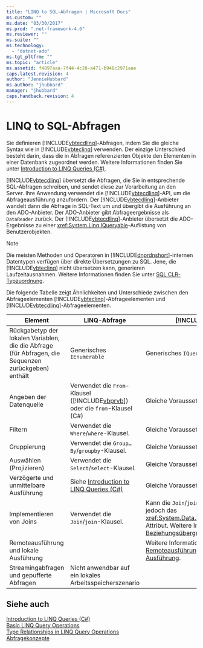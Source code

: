 ```yaml
---
title: "LINQ to SQL-Abfragen | Microsoft Docs"
ms.custom: ""
ms.date: "03/30/2017"
ms.prod: ".net-framework-4.6"
ms.reviewer: ""
ms.suite: ""
ms.technology: 
  - "dotnet-ado"
ms.tgt_pltfrm: ""
ms.topic: "article"
ms.assetid: f4897aaa-7f44-4c20-a471-b948c2971aae
caps.latest.revision: 4
author: "JennieHubbard"
ms.author: "jhubbard"
manager: "jhubbard"
caps.handback.revision: 4
---
```

# LINQ to SQL-Abfragen
Sie definieren [!INCLUDE[vbtecdlinq](../../../../../../includes/vbtecdlinq-md.md)]\-Abfragen, indem Sie die gleiche Syntax wie in [!INCLUDE[vbteclinq](../../../../../../includes/vbteclinq-md.md)] verwenden.  Der einzige Unterschied besteht darin, dass die in Abfragen referenzierten Objekte den Elementen in einer Datenbank zugeordnet werden.  Weitere Informationen finden Sie unter [Introduction to LINQ Queries \(C\#\)](../Topic/Introduction%20to%20LINQ%20Queries%20\(C%23\).md).  
  
 [!INCLUDE[vbtecdlinq](../../../../../../includes/vbtecdlinq-md.md)] übersetzt die Abfragen, die Sie in entsprechende SQL\-Abfragen schreiben, und sendet diese zur Verarbeitung an den Server. Ihre Anwendung verwendet die [!INCLUDE[vbtecdlinq](../../../../../../includes/vbtecdlinq-md.md)]\-API, um die Abfrageausführung anzufordern.  Der [!INCLUDE[vbtecdlinq](../../../../../../includes/vbtecdlinq-md.md)]\-Anbieter wandelt dann die Abfrage in SQL\-Text um und übergibt die Ausführung an den ADO\-Anbieter. Der ADO\-Anbieter gibt Abfrageergebnisse als `DataReader` zurück.  Der [!INCLUDE[vbtecdlinq](../../../../../../includes/vbtecdlinq-md.md)]\-Anbieter übersetzt die ADO\-Ergebnisse zu einer <xref:System.Linq.IQueryable>\-Auflistung von Benutzerobjekten.  
  
> [!NOTE]
>  Die meisten Methoden und Operatoren in [!INCLUDE[dnprdnshort](../../../../../../includes/dnprdnshort-md.md)]\-internen Datentypen verfügen über direkte Übersetzungen zu SQL.  Jene, die [!INCLUDE[vbteclinq](../../../../../../includes/vbteclinq-md.md)] nicht übersetzen kann, generieren Laufzeitausnahmen.  Weitere Informationen finden Sie unter [SQL CLR\-Typzuordnung](../../../../../../docs/framework/data/adonet/sql/linq/sql-clr-type-mapping.md).  
  
 Die folgende Tabelle zeigt Ähnlichkeiten und Unterschiede zwischen den Abfrageelementen [!INCLUDE[vbteclinq](../../../../../../includes/vbteclinq-md.md)]\-Abfrageelementen und [!INCLUDE[vbtecdlinq](../../../../../../includes/vbtecdlinq-md.md)]\-Abfrageelementen.  
  
|Element|LINQ\-Abfrage|[!INCLUDE[vbtecdlinq](../../../../../../includes/vbtecdlinq-md.md)]\-Abfrage|  
|-------------|-------------------|-------------------------------------------------------------------------|  
|Rückgabetyp der lokalen Variablen, die die Abfrage \(für Abfragen, die Sequenzen zurückgeben\) enthält|Generisches `IEnumerable`|Generisches `IQueryable`|  
|Angeben der Datenquelle|Verwendet die `From`\-Klausel \([!INCLUDE[vbprvb](../../../../../../includes/vbprvb-md.md)]\) oder die `from`\-Klausel \(C\#\)|Gleiche Voraussetzung|  
|Filtern|Verwendet die `Where`\/`where`\-Klausel.|Gleiche Voraussetzung|  
|Gruppierung|Verwendet die `Group…By`\/`groupby`\-Klausel.|Gleiche Voraussetzung|  
|Auswählen \(Projizieren\)|Verwendet die `Select`\/`select`\-Klausel.|Gleiche Voraussetzung|  
|Verzögerte und unmittelbare Ausführung|Siehe [Introduction to LINQ Queries \(C\#\)](../Topic/Introduction%20to%20LINQ%20Queries%20\(C%23\).md)|Gleiche Voraussetzung|  
|Implementieren von Joins|Verwendet die `Join`\/`join`\-Klausel.|Kann die `Join`\/`join`\-Klausel verwenden, effektiver ist jedoch das <xref:System.Data.Linq.Mapping.AssociationAttribute>\-Attribut.  Weitere Informationen finden Sie unter [Beziehungsübergreifende Abfragen](../../../../../../docs/framework/data/adonet/sql/linq/querying-across-relationships.md).|  
|Remoteausführung und lokale Ausführung||Weitere Informationen finden Sie unter [Remoteausführung im Vergleich zur lokalen Ausführung](../../../../../../docs/framework/data/adonet/sql/linq/remote-vs-local-execution.md).|  
|Streamingabfragen und gepufferte Abfragen|Nicht anwendbar auf ein lokales Arbeitsspeicherszenario||  
  
## Siehe auch  
 [Introduction to LINQ Queries \(C\#\)](../Topic/Introduction%20to%20LINQ%20Queries%20\(C%23\).md)   
 [Basic LINQ Query Operations](../Topic/Basic%20LINQ%20Query%20Operations%20\(C%23\).md)   
 [Type Relationships in LINQ Query Operations](../Topic/Type%20Relationships%20in%20LINQ%20Query%20Operations%20\(C%23\).md)   
 [Abfragekonzepte](../../../../../../docs/framework/data/adonet/sql/linq/query-concepts.md)